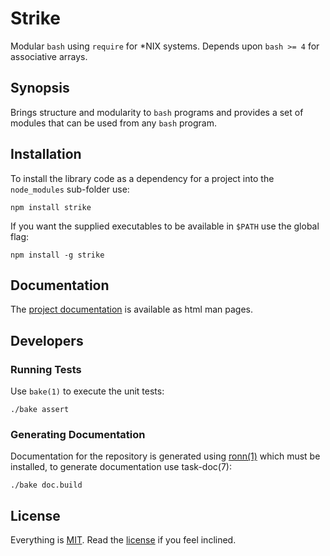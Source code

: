 # Strike

Modular `bash` using `require` for *NIX systems. Depends upon `bash >= 4` for associative arrays.

## Synopsis

Brings structure and modularity to `bash` programs and provides a set of modules that can be used from any `bash` program.

## Installation

To install the library code as a dependency for a project into the `node_modules` sub-folder use:

	npm install strike
	
If you want the supplied executables to be available in `$PATH` use the global flag:

	npm install -g strike
	
## Documentation	

The [project documentation](http://freeformsystems.github.com/strike) is available as html man pages.

## Developers

### Running Tests

Use `bake(1)` to execute the unit tests:

	./bake assert

### Generating Documentation

Documentation for the repository is generated using [ronn(1)](https://github.com/rtomayko/ronn) which must be installed, to generate documentation use task-doc(7):

	./bake doc.build

## License

Everything is [MIT](http://en.wikipedia.org/wiki/MIT_License). Read the [license](/freeformsystems/strike/blob/master/LICENSE) if you feel inclined.